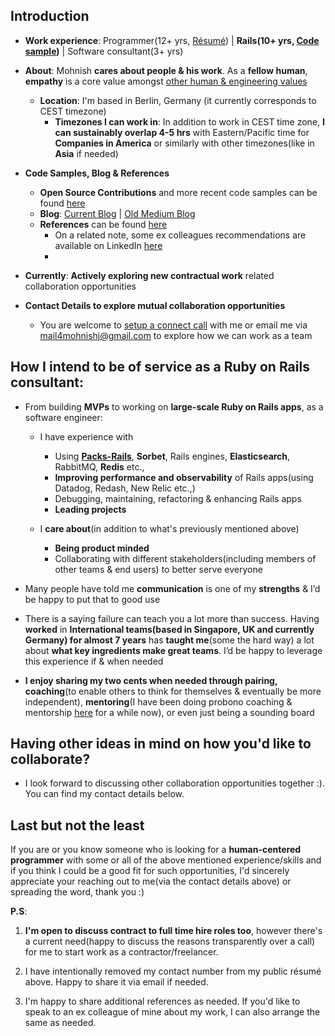 ## Introduction

- **Work experience**: Programmer(12+ yrs, [Résumé](https://bit.ly/résumé_mohnish)) | **Rails(10+ yrs, [Code sample](https://bit.ly/mohnish_code_sample))** |  Software consultant(3+ yrs)

- **About**: Mohnish **cares about people & his work**. As a **fellow human**, **empathy** is a core value amongst [other human & engineering values](https://bit.ly/mohnish_human_and_engineering_values) 

  - **Location**: I'm based in Berlin, Germany (it currently corresponds to CEST timezone)
    - **Timezones I can work in**: In addition to work in CEST time zone, **I can sustainably overlap 4-5 hrs** with Eastern/Pacific time for **Companies in America** or similarly with other timezones(like in **Asia** if needed)

- **Code Samples, Blog & References**
   - **Open Source Contributions** and more recent code samples can be found [here](https://gist.github.com/boddhisattva/7e394480e8b56870bd43e6c188e9ff1c) 
   - **Blog**: [Current Blog](https://www.mohnishjadwani.com/) | [Old Medium Blog ](https://medium.com/@mohnishgj)   
   - **References** can be found [here](https://gist.github.com/boddhisattva/7e394480e8b56870bd43e6c188e9ff1c)
     - On a related note, some ex colleagues recommendations are available on LinkedIn [here](https://de.linkedin.com/in/mohnish-jadwani-9a924619)
     - 
- **Currently**: **Actively exploring new contractual work** related collaboration opportunities

- **Contact Details to explore mutual collaboration opportunities**
  - You are welcome to [setup a connect call](https://calendly.com/sadhakforlife/explore-how-we-could-collaborate-together) with me or email me via mail4mohnishj@gmail.com to explore how we can work as a team

## How I intend to be of service as a Ruby on Rails consultant:

- From building **MVPs** to working on **large-scale Ruby on Rails apps**, as a software engineer:
  - I have experience with
    -   Using **[Packs-Rails](https://github.com/rubyatscale/packs-rails)**, **Sorbet**, Rails engines, **Elasticsearch**, RabbitMQ, **Redis** etc.,
    -   **Improving performance and observability** of Rails apps(using Datadog, Redash, New Relic etc.,)
    -   Debugging, maintaining, refactoring & enhancing Rails apps
    -   **Leading projects**

  - I **care about**(in addition to what's previously mentioned above)
    - **Being product minded**
    - Collaborating with different stakeholders(including members of other teams & end users) to better serve everyone

- Many people have told me **communication** is one of my **strengths** & I’d be happy to put that to good use

- There is a saying failure can teach you a lot more than success. Having **worked** in **International teams(based in Singapore, UK and currently Germany) for almost 7 years** has **taught me**(some the hard way) a lot about **what key ingredients make great teams**. I’d be happy to leverage this experience if & when needed

- **I enjoy sharing my two cents when needed through pairing, coaching**(to enable others to think for themselves & eventually be more independent), **mentoring**(I have been doing probono coaching & mentorship [here](https://bit.ly/probono_coaching_mentoring_connect_with_mohnish) for a while now), or even just being a sounding board

## Having other ideas in mind on how you'd like to collaborate?
 - I look forward to discussing other collaboration opportunities together :). You can find my contact details below.

## Last but not the least

If you are or you know someone who is looking for a **human-centered programmer** with some or all of the above mentioned experience/skills and if you think I could be a good fit for such opportunities, I'd sincerely appreciate your reaching out to me(via the contact details above) or spreading the word, thank you :) 

**P.S**: 

1. **I'm open to discuss contract to full time hire roles too**, however there's a current need(happy to discuss the reasons transparently over a call) for me to start work as a contractor/freelancer.

2. I have intentionally removed my contact number from my public résumé above. Happy to share it via email if needed.

3. I'm happy to share additional references as needed. If you'd like to speak to an ex colleague of mine about my work, I can also arrange the same as needed.
